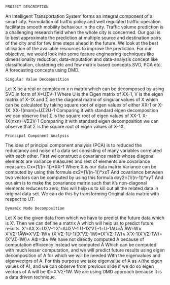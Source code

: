     PROJECT DESCRIPTION
An Intelligent Transportation System forms an integral component of a smart city. Formulation of traffic policy and well regulated traffic 
operation facilitates smooth mobility behaviour in the city. Traffic volume prediction is a challenging research field when the whole city
is concerned. Our goal is to best approximate the prediction at multiple source and destination pairs of the city and for few time steps 
ahead in the future. We look at the best utilisation of the available resources to improve the prediction. For our objective, we would look
into some feature engineering techniques like dimensionality reduction, data-imputation and data-analysis concept like classification, 
clustering etc and few matrix based concepts SVD, PCA etc. A forecasting concepts using DMD.

    Singular Value Decomposition
Let X be a real or complex m x n  matrix which can be decomposed by using SVD in form of X=UΣV-1 Where U is the Eigen matrix of XX-1, 
V is the eigen matrix of X-1X and Σ be the diagonal matrix of singular values of X which can be calculated by taking square root of eigen 
values of either XX-1 or X-1X. XX-1(mxm)=UΣ2U-1 Comparing it with standard eigen decomposition we can observe that Σ is the square root of 
eigen values of XX-1. X-1X(nxn)=VΣ2V-1 Comparing it with standard eigen decomposition we can observe that Σ is the square root of eigen 
values of X-1X.

    Principal Component Analysis
The idea of principal component analysis (PCA) is to reduced the reductancy and noise of a data set consisting of many variables correlated
with each other. First we construct a covariance matrix whose diagonal elements are variance measures and rest of elements are covariance
measures Cx=(1/(n-1))*XX-1 Where X is our data matrix.Variance can be computed by using this formula σx2=(1/(n-1))*xxT And covariance 
between two vectors can be computed by using this formula σxy2=(1/(n-1))*xyT And our aim is to make the covariance matrix such that it’s 
non-diagonal elements reduces to zero, this will help us to kill out all the related data in original data set. We can do this by 
transforming Original data matrix with respect to UT.

    Dynamic Mode Decomposition
Let X be the given data from which we have to predict the future data which is X’. Then we can define a matrix A which will help us to 
predict future results.
       X’=AX
       X=UΣV-1
       X’=AUΣV-1
       U-1X’VΣ-1=U-1AU=Ă
       ĂW=W∧
       X’VΣ-1ĂW=X’VΣ-1W∧
       (X’VΣ-1U-1)(X’VΣ-1W)=(X’VΣ-1W)∧
       X’X-1(X’VΣ-1W)=(X’VΣ-1W)∧
       AΦ=Φ∧
We have not directly computed A because of computation efficiency instead we computed Ă Which can be computed with much lesser 
computation, and we will predict future results using eigen decomposition of A for which we will be needed With the eigenvalues and 
eigenvectors of A. For this purpose we take eigenvalue of A as ∧(the eigen values of Ă), and we can observe from previous slide if we 
do so eigen vectors of A will be Φ=X’VΣ-1W. We are using DMD approach because it is a data driven technique.







